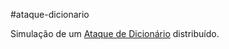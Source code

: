 #ataque-dicionario

Simulação de um [Ataque de Dicionário](https://en.wikipedia.org/wiki/Dictionary_attack) distribuído.
